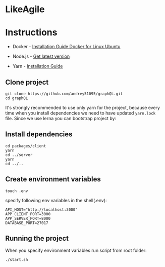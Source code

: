 # LikeAgile

# Instructions

- Docker - [Installation Guide Docker for Linux Ubuntu](https://www.digitalocean.com/community/tutorials/docker-ubuntu-16-04-ru)

- Node.js - [Get latest version](https://nodejs.org/en/)

- Yarn - [Installation Guide](https://yarnpkg.com/en/docs/getting-started)

## Clone project

```
git clone https://github.com/andrey51095/graphQL.git
cd graphQL
```

It's strongly recommended to use only yarn for the project, because every time when you install dependencies we need to have updated `yarn.lock` file. Since we use lerna you can bootstrap project by:

## Install dependencies

```
cd packages/client
yarn
cd ../server
yarn
cd ../..
```

## Create environment variables

```
touch .env
```
specify following env variables in the shell(.env):
```
API_HOST="http://localhost:3000"
APP_CLIENT_PORT=3000
APP_SERVER_PORT=8000
DATABASE_PORT=27017
```

## Running the project

When you specify environment variables run script from root folder:
```
./start.sh
```